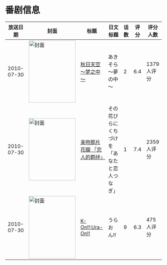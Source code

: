 # 番剧信息

|放送日期|封面|标题|日文标题|话数|评分|评分人数|
|---|---|---|---|---|---|---|
|2010-07-30|<img src="https://bangumi.tv/img/no_icon_subject.png" alt="封面" style="width:150px;height:200px;object-fit:cover;">|[秋日天空 ～梦之中～](https://bangumi.tv/subject/7783)|あきそら～夢の中～|2|6.4|1379人评分|
|2010-07-30|<img src="https://bangumi.tv/img/no_icon_subject.png" alt="封面" style="width:150px;height:200px;object-fit:cover;">|[亲吻那片花瓣 「恋人的羁绊」](https://bangumi.tv/subject/8019)|その花びらにくちづけを 「あなたと恋人つなぎ」|1|7.4|2359人评分|
|2010-07-30|<img src="https://lain.bgm.tv/pic/cover/c/b0/f1/31531_52F4G.jpg" alt="封面" style="width:150px;height:200px;object-fit:cover;">|[K-On!!:Ura-On!!](https://bangumi.tv/subject/31531)|うらおん!!|9|6.3|475人评分|
